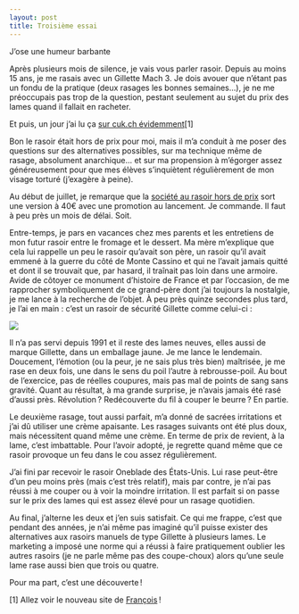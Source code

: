 ```yaml
---
layout: post
title: Troisième essai
---
```




J’ose une humeur barbante


Après plusieurs mois de silence, je vais vous parler rasoir. Depuis au moins 15 ans, je me rasais avec un Gillette Mach 3. Je dois avouer que n’étant pas un fondu de la pratique (deux rasages les bonnes semaines...), je ne me préoccupais pas trop de la question, pestant seulement au sujet du prix des lames quand il fallait en racheter. 

<!-- more -->

Et puis, un jour j’ai lu ça [sur cuk.ch évidemment](http://www.cuk.ch/articles/26993)[1]

Bon le rasoir était hors de prix pour moi, mais il m’a conduit à me poser des questions sur des alternatives possibles, sur ma technique même de rasage, absolument anarchique... et sur ma propension à m’égorger assez généreusement pour que mes élèves s’inquiètent régulièrement de mon visage torturé (j’exagère à peine). 

Au début de juillet, je remarque que la [société au rasoir hors de prix](https://shop.onebladeshave.com) sort une version à 40€ avec une promotion au lancement. Je commande. Il faut à peu près un mois de délai. Soit.

Entre-temps, je pars en vacances chez mes parents et les entretiens de mon futur rasoir entre le fromage et le dessert. Ma mère m’explique que cela lui rappelle un peu le rasoir qu’avait son père, un rasoir qu’il avait emmené à la guerre du côté de Monte Cassino et qui ne l’avait jamais quitté et dont il se trouvait que, par hasard, il traînait pas loin dans une armoire. Avide de côtoyer ce monument d’histoire de France et par l’occasion, de me rapprocher symboliquement de ce grand-père dont j’ai toujours la nostalgie, je me lance à la recherche de l’objet. À peu près quinze secondes plus tard, je l’ai en main : c’est un rasoir de sécurité Gillette comme celui-ci :

![](https://img1.etsystatic.com/016/0/7615632/il_570xN.448413471_7tk5.jpg)



Il n’a pas servi depuis 1991 et il reste des lames neuves, elles aussi de marque Gillette, dans un emballage jaune. Je me lance le lendemain. Doucement, l’émotion (ou la peur, je ne sais plus très bien) maîtrisée, je me rase en deux fois, une dans le sens du poil l’autre à rebrousse-poil. Au bout de l’exercice, pas de réelles coupures, mais pas mal de points de sang sans gravité. Quant au résultat, à ma grande surprise, je n’avais jamais été rasé d’aussi près. Révolution ? Redécouverte du fil à couper le beurre ? En partie.

Le deuxième rasage, tout aussi parfait, m’a donné de sacrées irritations et j’ai dû utiliser une crème apaisante. Les rasages suivants ont été plus doux, mais nécessitent quand même une crème. En terme de prix de revient, à la lame, c’est imbattable. Pour l’avoir adopté, je regrette quand même que ce rasoir provoque un feu dans le cou assez régulièrement.

J’ai fini par recevoir le rasoir Oneblade des États-Unis. Lui rase peut-être d’un peu moins près (mais c’est très relatif), mais par contre, je n’ai pas réussi à me couper ou à voir la moindre irritation. Il est parfait si on passe sur le prix des lames qui est assez élevé pour un rasage quotidien.

Au final, j’alterne les deux et j’en suis satisfait. Ce qui me frappe, c’est que pendant des années, je n’ai même pas imaginé qu’il puisse exister des alternatives aux rasoirs manuels de type Gillette à plusieurs lames. Le marketing a imposé une norme qui a réussi à faire pratiquement oublier les autres rasoirs (je ne parle même pas des coupe-choux) alors qu’une seule lame rase aussi bien que trois ou quatre.

Pour ma part, c’est une découverte !








[1] Allez voir le nouveau site de [François](https://leblogducuk.ch) !







